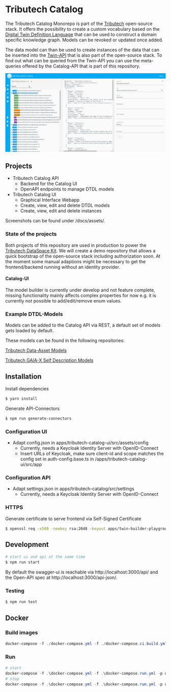 # Tributech Catalog
The Tributech Catalog Monorepo is part of the [Tributech](https://tributech.io) open-source stack. It offers the possibility to create a custom vocabulary based on the [Digital Twin Definition Language](https://github.com/Azure/opendigitaltwins-dtdl/blob/master/DTDL/v2/dtdlv2.md) that can be used to construct a domain specific knowledge graph. Models can be revoked or updated once added. 

The data model can than be used to create instances of the data that can be inserted into the [Twin-API](https://github.com/tributech-solutions/tributech-twin-api) that is also part of the open-source stack. To find out what can be queried from the Twin-API you can use the meta-queries offered by the Catalog-API that is part of this repository.

<a href="https://raw.githubusercontent.com/tributech-solutions/tributech-catalog-api/develop/docs/assets/model-builder.png"><img src="https://raw.githubusercontent.com/tributech-solutions/tributech-catalog-api/develop/docs/assets/model-builder.png" width="550" alt="Tributech Catalog UI Screenshot"></a>


## Projects

* Tributech Catalog API
  * Backend for the Catalog UI
  * OpenAPI endpoints to manage DTDL models
* Tributech Catalog UI
  * Graphical Interface Webapp
  * Create, view, edit and delete DTDL models
  * Create, view, edit and delete instances


Screenshots can be found under /docs/assets/.


### State of the projects
Both projects of this repository are used in production to power the [Tributech DataSpace Kit](https://www.tributech.io/product/dataspace-kit). We will create a demo repository that allows a quick bootstrap of the open-source stack including authorization soon. At the moment some manual adaptions might be necessary to get the frontend/backend running without an identity provider.

#### Catalog-UI
The model builder is currently under develop and not feature complete, missing functionality mainly affects complex properties for now e.g. it is currently not possible to add/edit/remove enum values.


### Example DTDL-Models

Models can be added to the Catalog API via REST, a default set of models gets loaded by default.

These models can be found in the following repositories:

[Tributech Data-Asset Models](https://github.com/tributech-solutions/data-asset-twin)

[Tributech GAIA-X Self Description Models](https://github.com/tributech-solutions/gaia-x-self-descriptions)

## Installation

Install dependencies
```bash
$ yarn install
```

Generate API-Connectors
```bash
$ npm run generate-connectors
```

### Configuration UI
* Adapt config.json in apps/tributech-catalog-ui/src/assets/config
  * Currently, needs a Keycloak Identity Server with OpenID-Connect
  * Insert URLs of Keycloak, make sure client-id and scope matches the config set in auth-config.base.ts in /apps/tributech-catalog-ui/src/app

### Configuration API
* Adapt settings.json in apps/tributech-catalog/src/settings
  * Currently, needs a Keycloak Identity Server with OpenID-Connect


### HTTPS
Generate certificate to serve frontend via Self-Signed Certificate
```bash
$ openssl req -x509 -newkey rsa:2048 -keyout apps/twin-builder-playground/ssl/key.pem -out apps/twin-builder-playground/ssl/cert.pem
```

## Development

```bash
# start ui and api at the same time
$ npm run start
```

By default the swagger-ui is reachable via http://localhost:3000/api/
and the Open-API spec at http://localhost:3000/api-json/.


### Testing

```bash
$ npm run test
```

## Docker

### Build images
```powershell
docker-compose -f ./docker-compose.yml -f ./docker-compose.ci.build.yml build
```

### Run

```powershell
# start
docker-compose -f .\docker-compose.yml -f .\docker-compose.run.yml -p dsk-catalog-api up -d
# stop
docker-compose -f .\docker-compose.yml -f .\docker-compose.run.yml -p dsk-catalog-api down
```
